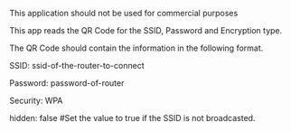 This application should not be used for commercial purposes

This app reads the QR Code for the SSID, Password and Encryption type.

The QR Code should contain the information in the following format.

SSID: ssid-of-the-router-to-connect

Password: password-of-router

Security: WPA

hidden: false #Set the value to true if the SSID is not broadcasted.

